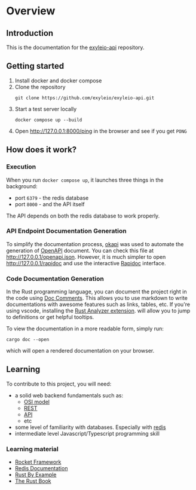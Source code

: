 # Overview

## Introduction

This is the documentation for the
[exyleio-api](https://github.com/exyleio/exyleio-api) repository.

## Getting started

1. Install docker and docker compose
2. Clone the repository
   ```
   git clone https://github.com/exyleio/exyleio-api.git
   ```
3. Start a test server locally
   ```
   docker compose up --build
   ```
4. Open http://127.0.0.1:8000/ping in the browser and see if you get `PONG`

## How does it work?

### Execution

When you run `docker compose up`, it launches three things in the background:

- port `6379` - the redis database
- port `8000` - and the API itself

The API depends on both the redis database to work properly.

### API Endpoint Documentation Generation

To simplify the documentation process, [okapi](https://github.com/GREsau/okapi)
was used to automate the generation of [OpenAPI](https://www.openapis.org)
document. You can check this file at http://127.0.0.1/openapi.json. However, it
is much simpler to open http://127.0.0.1/rapidoc and use the interactive
[Rapidoc](https://rapidocweb.com) interface.

### Code Documentation Generation

In the Rust programming language, you can document the project right in the code
using
[Doc Comments](https://doc.rust-lang.org/stable/reference/comments.html#doc-comments).
This allows you to use markdown to write documentations with awesome features
such as links, tables, etc. If you're using vscode, installing the
[Rust Analyzer extension](https://marketplace.visualstudio.com/items?itemName=rust-lang.rust-analyzer).
will allow you to jump to definitions or get helpful tooltips.

To view the documentation in a more readable form, simply run:

```
cargo doc --open
```

which will open a rendered documentation on your browser.

## Learning

To contribute to this project, you will need:

- a solid web backend fundamentals such as:
  - [OSI model](https://en.wikipedia.org/wiki/OSI_model)
  - [REST](https://en.wikipedia.org/wiki/Representational_state_transfer)
  - [API](https://en.wikipedia.org/wiki/API)
  - etc
- some level of familiarity with databases. Especially with
  [redis](https://redis.io)
- intermediate level Javascript/Typescript programming skill

### Learning material

- [Rocket Framework](https://rocket.rs)
- [Redis Documentation](https://redis.io/docs)
- [Rust By Example](https://doc.rust-lang.org/rust-by-example)
- [The Rust Book](https://doc.rust-lang.org/book)
